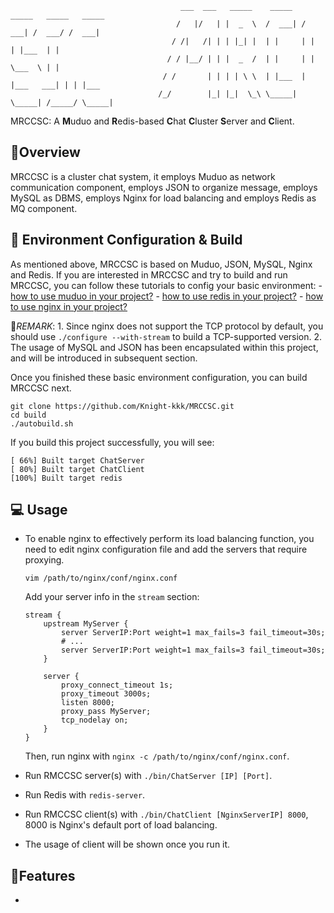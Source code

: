                                          ___  ___   _____    _____   _____   _____   _____ 
                                         /   |/   | |  _  \  /  ___| /  ___| /  ___/ /  ___| 
                                        / /|   /| | | |_| |  | |     | |     | |___  | |     
                                       / / |__/ | | |  _  /  | |     | |     \___  \ | |     
                                      / /       | | | | \ \  | |___  | |___   ___| | | |___  
                                     /_/        |_| |_|  \_\ \_____| \_____| /_____/ \_____| 
MRCCSC: A **M**uduo and **R**edis-based **C**hat **C**luster **S**erver and **C**lient.

## :memo:Overview
  MRCCSC is a cluster chat system, it employs Muduo as network communication component, employs JSON to organize message,  employs MySQL as DBMS, employs Nginx for load balancing and employs Redis as MQ component.

## :hammer: Environment Configuration & Build
  As mentioned above, MRCCSC is based on Muduo, JSON, MySQL, Nginx and Redis. If you are interested in MRCCSC and try to build and run MRCCSC, you can follow these tutorials to config your basic environment:
    - [how to use muduo in your project?](https://github.com/chenshuo/muduo-tutorial)
    - [how to use redis in your project?](https://github.com/redis/hiredis.git)
    - [how to use nginx in your project?](https://nginx.org/en/docs/)

  📌*REMARK*:
    1. Since nginx does not support the TCP protocol by default, you should use `./configure --with-stream` to build a TCP-supported version.
    2. The usage of MySQL and JSON has been encapsulated within this project, and will be introduced in subsequent section.

  Once you finished these basic environment configuration, you can build MRCCSC next.
  ```shell
  git clone https://github.com/Knight-kkk/MRCCSC.git
  cd build
  ./autobuild.sh
  ```
  If you build this project successfully, you will see:
  ```shell
  [ 66%] Built target ChatServer
  [ 80%] Built target ChatClient
  [100%] Built target redis
  ```

## 💻 Usage
- To enable nginx to effectively perform its load balancing function, you need to edit nginx configuration file and add the servers that require proxying.
  ```shell
  vim /path/to/nginx/conf/nginx.conf
  ```
  Add your server info in the `stream` section:
  ```
  stream {
      upstream MyServer {
          server ServerIP:Port weight=1 max_fails=3 fail_timeout=30s;
          # ...
          server ServerIP:Port weight=1 max_fails=3 fail_timeout=30s;
      }
      
      server {
          proxy_connect_timeout 1s;
          proxy_timeout 3000s;
          listen 8000;
          proxy_pass MyServer;
          tcp_nodelay on;
      }
  }
  ```
  Then, run nginx with `nginx -c /path/to/nginx/conf/nginx.conf`.

- Run RMCCSC server(s) with `./bin/ChatServer [IP] [Port]`.
- Run Redis with `redis-server`.
- Run RMCCSC client(s) with `./bin/ChatClient [NginxServerIP] 8000`, 8000 is Nginx's default port of load balancing.
- The usage of client will be shown once you run it.

## :art:Features
  - 
